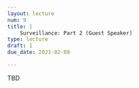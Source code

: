 ```yaml
---
layout: lecture
num: 9
title: |
    Surveillance: Part 2 (Guest Speaker)
type: lecture
draft: 1
due_date: 2021-02-09

---
```


TBD


